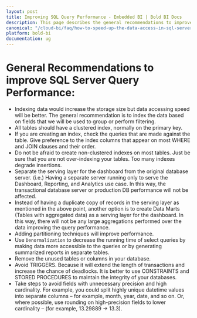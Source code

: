 ```yaml
---
layout: post
title: Improving SQL Query Performance - Embedded BI | Bold BI Docs
description: This page describes the general recommendations to improve SQL Server query performance for faster data access to dashboard embedded in your application.
canonical: "/cloud-bi/faq/how-to-speed-up-the-data-access-in-sql-server/"
platform: bold-bi
documentation: ug
---
```


# General Recommendations to improve SQL Server Query Performance:

* Indexing data would increase the storage size but data accessing speed will be better. The general recommendation is to index the data based on fields that we will be used to group or perform filtering.
* All tables should have a clustered index, normally on the primary key.
* If you are creating an index, check the queries that are made against the table. Give preference to the index columns that appear on most WHERE and JOIN clauses and their order.
* Do not be afraid to create non-clustered indexes on most tables. Just be sure that you are not over-indexing your tables. Too many indexes degrade insertions.
* Separate the serving layer for the dashboard from the original database server. (i.e.) Having a separate server running only to serve the Dashboard, Reporting, and Analytics use case. In this way, the transactional database server or production DB performance will not be affected.
* Instead of having a duplicate copy of records in the serving layer as mentioned in the above point, another option is to create Data Marts (Tables with aggregated data) as a serving layer for the dashboard. In this way, there will not be any large aggregations performed over the data improving the query performance.
* Adding partitioning techniques will improve performance.
* Use `Denormalization` to decrease the running time of select queries by making data more accessible to the queries or by generating summarized reports in separate tables.
* Remove the unused tables or columns in your database.
* Avoid TRIGGERS. Because it will extend the length of transactions and increase the chance of deadlocks. It is better to use CONSTRAINTS and STORED PROCEDURES to maintain the integrity of your databases.
* Take steps to avoid fields with unnecessary precision and high cardinality. For example, you could split highly unique datetime values into separate columns – for example, month, year, date, and so on. Or, where possible, use rounding on high-precision fields to lower cardinality – (for example, 13.29889 -> 13.3).